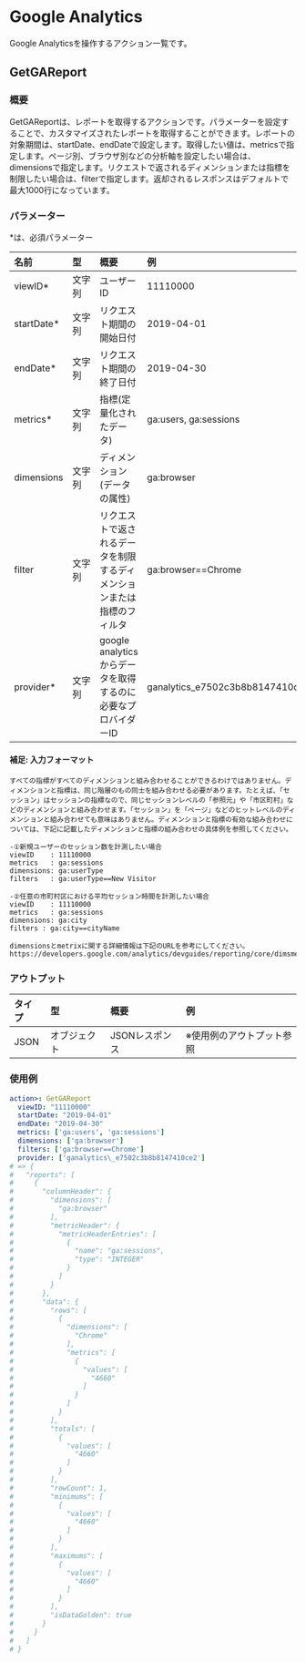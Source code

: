 # Google Analytics

Google Analyticsを操作するアクション一覧です。

## GetGAReport

### 概要

GetGAReportは、レポートを取得するアクションです。パラメーターを設定することで、カスタマイズされたレポートを取得することができます。レポートの対象期間は、startDate、endDateで設定します。取得したい値は、metricsで指定します。ページ別、ブラウザ別などの分析軸を設定したい場合は、dimensionsで指定します。リクエストで返されるディメンションまたは指標を制限したい場合は、filterで指定します。返却されるレスポンスはデフォルトで最大1000行になっています。

### パラメーター

\*は、必須パラメーター

| 名前 | 型 | 概要 | 例 |
| :--- | :--- | :--- | :--- |
| viewID\* | 文字列 | ユーザーID | 11110000 |
| startDate\* | 文字列 | リクエスト期間の開始日付 | 2019-04-01 |
| endDate\* | 文字列 | リクエスト期間の終了日付 | 2019-04-30 |
| metrics\* | 文字列 | 指標(定量化されたデータ) | ga:users, ga:sessions |
| dimensions | 文字列 | ディメンション(データの属性) | ga:browser |
| filter | 文字列　| リクエストで返されるデータを制限するディメンションまたは指標のフィルタ | ga:browser==Chrome |
| provider\* | 文字列　| google analyticsからデータを取得するのに必要なプロバイダーID | ganalytics\_e7502c3b8b8147410ce2 |

#### 補足: 入力フォーマット

```
すべての指標がすべてのディメンションと組み合わせることができるわけではありません。ディメンションと指標は、同じ階層のもの同士を組み合わせる必要があります。たとえば、「セッション」はセッションの指標なので、同じセッションレベルの「参照元」や「市区町村」などのディメンションと組み合わせます。「セッション」を「ページ」などのヒットレベルのディメンションと組み合わせても意味はありません。ディメンションと指標の有効な組み合わせについては、下記に記載したディメンションと指標の組み合わせの具体例を参照してください。

-①新規ユーザーのセッション数を計測したい場合
viewID    : 11110000
metrics   : ga:sessions
dimensions: ga:userType
filters   : ga:userType==New Visitor

-②任意の市町村区における平均セッション時間を計測したい場合
viewID    : 11110000
metrics   : ga:sessions
dimensions: ga:city
filters : ga:city==cityName

dimensionsとmetrixに関する詳細情報は下記のURLを参考にしてください。
https://developers.google.com/analytics/devguides/reporting/core/dimsmets
```

### アウトプット

| タイプ | 型 | 概要 | 例 |
| :--- | :--- | :--- | :--- |
| JSON | オブジェクト | JSONレスポンス | ※使用例のアウトプット参照 |

### 使用例
```yaml
action>: GetGAReport
  viewID: "11110000"
  startDate: "2019-04-01"
  endDate: "2019-04-30"
  metrics: ['ga:users', 'ga:sessions']
  dimensions: ['ga:browser']
  filters: ['ga:browser==Chrome']
  provider: ['ganalytics\_e7502c3b8b8147410ce2']
# => {
#   "reports": [
#     {
#       "columnHeader": {
#         "dimensions": [
#           "ga:browser"
#         ],
#         "metricHeader": {
#           "metricHeaderEntries": [
#             {
#               "name": "ga:sessions",
#               "type": "INTEGER"
#             }
#           ]
#         }
#       },
#       "data": {
#         "rows": [
#           {
#             "dimensions": [
#               "Chrome"
#             ],
#             "metrics": [
#               {
#                 "values": [
#                   "4660"
#                 ]
#               }
#             ]
#           }
#         ],
#         "totals": [
#           {
#             "values": [
#               "4660"
#             ]
#           }
#         ],
#         "rowCount": 1,
#         "minimums": [
#           {
#             "values": [
#               "4660"
#             ]
#           }
#         ],
#         "maximums": [
#           {
#             "values": [
#               "4660"
#             ]
#           }
#         ],
#         "isDataGolden": true
#       }
#     }
#   ]
# }
```